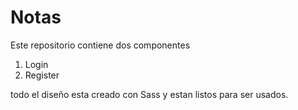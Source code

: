 # Notas

Este repositorio contiene dos componentes
1. Login
2. Register

todo el diseño esta creado con Sass y estan listos para ser usados.